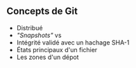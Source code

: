 ## Concepts de Git

- Distribué
- _"Snapshots"_ vs 
- Intégrité validé avec un hachage SHA-1
- États principaux d'un fichier
- Les zones d'un dépot
